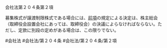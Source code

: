 会社法第２０４条第２項

募集株式が譲渡制限株式である場合には、[前項](会社法＿＿＿＿第２０４条第１項)の規定による決定は、株主総会（取締役会設置会社にあっては、取締役会）の決議によらなければならない。ただし、定款に別段の定めがある場合は、この限りでない。

#会社法
#会社法/第２０４条
#会社法/第２０４条/第２項

